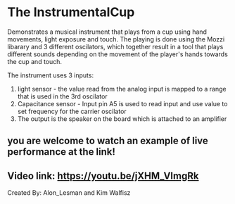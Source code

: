 
# The InstrumentalCup 
Demonstrates a musical instrument that plays from a cup using 
hand movements, light exposure and touch. The playing is done using the Mozzi libarary
and 3 different oscilators, which together result in a tool that plays different sounds 
depending on the movement of the player's hands towards the cup and touch. 

The instrument uses 3 inputs: 
1. light sensor - the value read from the analog input is mapped
to a range that is used in the 3rd oscilator 
2. Capacitance sensor - Input pin A5 is used to read input and 
use value to set frequency for the carrier oscilator 
3. The output is the speaker on the board which is attached to an amplifier

## you are welcome to watch an example of live performance at the link!
## Video link: https://youtu.be/jXHM_VImgRk  
Created By:
Alon_Lesman and Kim Walfisz

